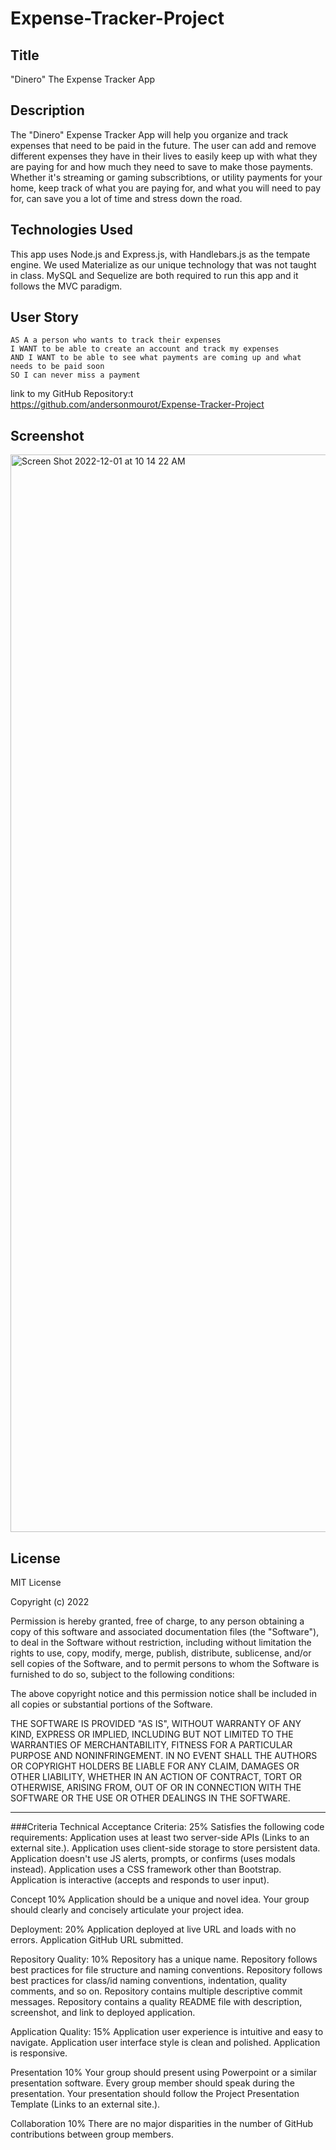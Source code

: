 # Expense-Tracker-Project

## Title
"Dinero" The Expense Tracker App

## Description
The "Dinero" Expense Tracker App will help you organize and track expenses that need to be paid in the future. The user can add and remove different expenses they have in their lives to easily keep up with what they are paying for and how much they need to save to make those payments. Whether it's streaming or gaming subscribtions, or utility payments for your home, keep track of what you are paying for, and what you will need to pay for, can save you a lot of time and stress down the road.

## Technologies Used
This app uses Node.js and Express.js, with Handlebars.js as the tempate engine. We used Materialize as our unique technology that was not taught in class. MySQL and Sequelize are both required to run this app and it follows the MVC paradigm.


## User Story

```
AS A a person who wants to track their expenses
I WANT to be able to create an account and track my expenses
AND I WANT to be able to see what payments are coming up and what needs to be paid soon
SO I can never miss a payment
```

link to my GitHub Repository:t
https://github.com/andersonmourot/Expense-Tracker-Project


## Screenshot

<img width="1724" alt="Screen Shot 2022-12-01 at 10 14 22 AM" src="https://user-images.githubusercontent.com/109611768/205103946-5251d853-c4a3-4fb9-af7d-944c2419c75c.png">



## License

MIT License

Copyright (c) 2022 

Permission is hereby granted, free of charge, to any person obtaining a copy
of this software and associated documentation files (the "Software"), to deal
in the Software without restriction, including without limitation the rights
to use, copy, modify, merge, publish, distribute, sublicense, and/or sell
copies of the Software, and to permit persons to whom the Software is
furnished to do so, subject to the following conditions:

The above copyright notice and this permission notice shall be included in all
copies or substantial portions of the Software.

THE SOFTWARE IS PROVIDED "AS IS", WITHOUT WARRANTY OF ANY KIND, EXPRESS OR
IMPLIED, INCLUDING BUT NOT LIMITED TO THE WARRANTIES OF MERCHANTABILITY,
FITNESS FOR A PARTICULAR PURPOSE AND NONINFRINGEMENT. IN NO EVENT SHALL THE
AUTHORS OR COPYRIGHT HOLDERS BE LIABLE FOR ANY CLAIM, DAMAGES OR OTHER
LIABILITY, WHETHER IN AN ACTION OF CONTRACT, TORT OR OTHERWISE, ARISING FROM,
OUT OF OR IN CONNECTION WITH THE SOFTWARE OR THE USE OR OTHER DEALINGS IN THE
SOFTWARE.








---
###Criteria
Technical Acceptance Criteria: 25%
Satisfies the following code requirements:
    Application uses at least two server-side APIs (Links to an external site.).
    Application uses client-side storage to store persistent data.
    Application doesn't use JS alerts, prompts, or confirms (uses modals instead).
    Application uses a CSS framework other than Bootstrap.
    Application is interactive (accepts and responds to user input).

Concept 10%
    Application should be a unique and novel idea.
    Your group should clearly and concisely articulate your project idea.

Deployment: 20%
    Application deployed at live URL and loads with no errors.
    Application GitHub URL submitted.

Repository Quality: 10%
    Repository has a unique name.
    Repository follows best practices for file structure and naming conventions.
    Repository follows best practices for class/id naming conventions, indentation, quality comments, and so on.
    Repository contains multiple descriptive commit messages.
    Repository contains a quality README file with description, screenshot, and link to deployed application.

Application Quality: 15%
    Application user experience is intuitive and easy to navigate.
    Application user interface style is clean and polished.
    Application is responsive.

Presentation 10%
    Your group should present using Powerpoint or a similar presentation software.
    Every group member should speak during the presentation.
    Your presentation should follow the Project Presentation Template (Links to an external site.).

Collaboration 10%
There are no major disparities in the number of GitHub contributions between group members.
